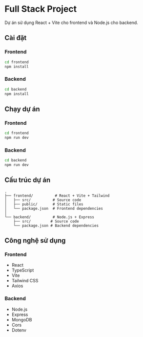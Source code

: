 # Full Stack Project

Dự án sử dụng React + Vite cho frontend và Node.js cho backend.

## Cài đặt

### Frontend
```bash
cd frontend
npm install
```

### Backend
```bash
cd backend
npm install
```

## Chạy dự án

### Frontend
```bash
cd frontend
npm run dev
```

### Backend
```bash
cd backend
npm run dev
```

## Cấu trúc dự án

```
.
├── frontend/          # React + Vite + Tailwind
│   ├── src/          # Source code
│   ├── public/       # Static files
│   └── package.json  # Frontend dependencies
│
└── backend/          # Node.js + Express
    ├── src/         # Source code
    └── package.json # Backend dependencies
```

## Công nghệ sử dụng

### Frontend
- React
- TypeScript
- Vite
- Tailwind CSS
- Axios

### Backend
- Node.js
- Express
- MongoDB
- Cors
- Dotenv 